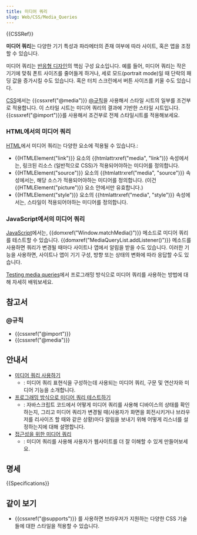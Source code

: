 ```yaml
---
title: 미디어 쿼리
slug: Web/CSS/Media_Queries
---
```


{{CSSRef}}

**미디어 쿼리**는 다양한 기기 특성과 파라메터의 존재 여부에 따라 사이트, 혹은 앱을 조정할 수 있습니다.

미디어 쿼리는 [반응형 디자인](/ko/docs/Web/Progressive_web_apps)의 핵심 구성 요소입니다. 예를 들어, 미디어 쿼리는 작은 기기에 맞춰 폰트 사이즈를 줄어들게 하거나, 세로 모드(portrait mode)일 때 단락의 패딩 값을 증가시킬 수도 있습니다. 혹은 터치 스크린에서 버튼 사이즈를 키울 수도 있습니다.

[CSS](/ko/docs/Web/CSS)에서는 {{cssxref("@media")}} [@규칙](/ko/docs/Web/CSS/At-rule)을 사용해서 스타일 시트의 일부를 조건부로 적용합니다. 이 스타일 시트는 미디어 쿼리의 결과에 기반한 스타일 시트입니다. {{cssxref("@import")}}를 사용해서 조건부로 전체 스타일시트를 적용해보세요.

### HTML에서의 미디어 쿼리

[HTML](/ko/docs/Web/HTML)에서 미디어 쿼리는 다양한 요소에 적용될 수 있습니다.:

- {{HTMLElement("link")}} 요소의 {{htmlattrxref("media", "link")}} 속성에서는, 링크된 리소스 (일반적으로 CSS)가 적용되어야하는 미디어를 정의합니다.
- {{HTMLElement("source")}} 요소의 {{htmlattrxref("media", "source")}} 속성에서는, 해당 소스가 적용되어야하는 미디어를 정의합니다. (이건 {{HTMLElement("picture")}} 요소 안에서만 유효합니다.)
- {{HTMLElement("style")}} 요소의 {{htmlattrxref("media", "style")}} 속성에서는, 스타일이 적용되어야하는 미디어를 정의합니다.

### JavaScript에서의 미디어 쿼리

[JavaScript](/ko/docs/Web/JavaScript)에서는, {{domxref("Window.matchMedia()")}} 메소드로 미디어 쿼리를 테스트할 수 있습니다. {{domxref("MediaQueryList.addListener()")}} 메소드를 사용하면 쿼리가 변경될 때마다 사이트나 앱에서 알림을 받을 수도 있습니다. 이러한 기능을 사용하면, 사이트나 앱이 기기 구성, 방향 또는 상태의 변화에 따라 응답할 수도 있습니다.

[Testing media queries](/ko/docs/Web/CSS/Media_Queries/Testing_media_queries)에서 프로그래밍 방식으로 미디어 쿼리를 사용하는 방법에 대해 자세히 배워보세요.

## 참고서

### @규칙

- {{cssxref("@import")}}
- {{cssxref("@media")}}

## 안내서

- [미디어 쿼리 사용하기](/ko/docs/Web/CSS/Media_Queries/Using_media_queries)
  - : 미디어 쿼리 표현식을 구성하는데 사용되는 미디어 쿼리, 구문 및 연산자와 미디어 기능을 소개합니다.
- [프로그래밍 방식으로 미디어 쿼리 테스트하기](/ko/docs/Web/CSS/Media_Queries/Testing_media_queries)
  - : 자바스크립트 코드에서 어떻게 미디어 쿼리를 사용해 디바이스의 상태를 확인하는지, 그리고 미디어 쿼리가 변경될 때(사용자가 화면을 회전시키거나 브라우저를 리사이즈 할 때와 같은 상황)마다 알림을 보내기 위해 어떻게 리스너를 설정하는지에 대해 설명합니다.
- [접근성을 위한 미디어 쿼리](/ko/docs/Web/CSS/Media_Queries/Using_Media_Queries_for_Accessibility)
  - : 미디어 쿼리를 사용해 사용자가 웹사이트를 더 잘 이해할 수 있게 만들어보세요.

## 명세

{{Specifications}}

## 같이 보기

- {{cssxref("@supports")}} 를 사용하면 브라우저가 지원하는 다양한 CSS 기술들에 대한 스타일을 적용할 수 있습니다.
